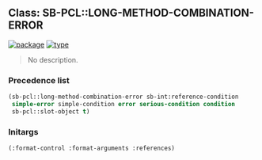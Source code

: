 ## Class: SB-PCL::LONG-METHOD-COMBINATION-ERROR
[![package](https://img.shields.io/badge/Package-SB--PCL-5f9ea0.svg?style=social&colorA=999999)](../) [![type](https://img.shields.io/badge/Type-Class-5f9ea0.svg?style=social&colorA=999999)](../#class) 

> No description.

### Precedence list
```cl
(sb-pcl::long-method-combination-error sb-int:reference-condition
 simple-error simple-condition error serious-condition condition
 sb-pcl::slot-object t)
```
### Initargs
```cl
(:format-control :format-arguments :references)
```
